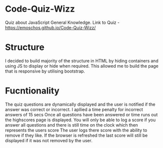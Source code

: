 # Code-Quiz-Wizz
Quiz about JavaScript General Knowledge.
Link to Quiz - https://emoschos.github.io/Code-Quiz-Wizz/

# Structure
I decided to build majority of the structure in HTML by hiding containers and using JS to display or hide when required.
This allowed me to build the page that is responsive by utilising bootstrap.  

# Fucntionality
The quiz questions are dynamically displayed and the user is notified if the answer was correct or incorrect.  I apllied a time penalty for incorrect answers of 15 secs
Once all questions have been answered or time runs out the highscores page is displayed.  You will only be able to log a score if you answer all questions and there is still time on the clock which then represents the users score
The user logs there score with the ability to remove if they like.  If the browser is refreshed the last score will still be displayed if it was not removed by the user.